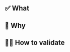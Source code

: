 ## ✅ What
 
<!-- A brief description of the changes in this PR. -->
 
## 🤔 Why
 
<!-- A brief description of the reason for these changes. -->
 
## 👩‍🔬 How to validate
 
<!-- Step-by-step instructions for how reviewers can verify these changes work as expected. -->
 
